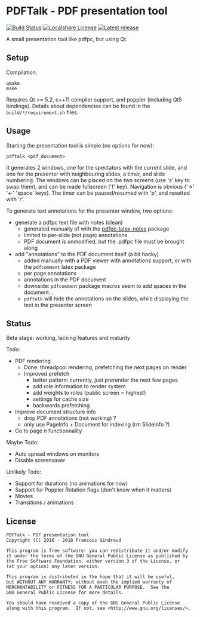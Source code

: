 PDFTalk - PDF presentation tool
===============================

[![Build Status](https://travis-ci.org/lereldarion/pdftalk.svg?branch=master)](https://travis-ci.org/lereldarion/pdftalk)
[![Localshare License](https://img.shields.io/badge/license-GPL3-blue.svg)](#license)
[![Latest release](https://img.shields.io/github/release/lereldarion/pdftalk.svg)](https://github.com/lereldarion/qt-localshare/releases/latest)

A small presentation tool like pdfpc, but using Qt.

Setup
-----

Compilation:
```
qmake
make
```

Requires Qt >= 5.2, c++11 compiler support, and poppler (including Qt5 bindings).
Details about dependencies can be found in the `build/*/requirement.sh` files.

Usage
-----

Starting the presentation tool is simple (no options for now):
```
pdftalk <pdf_document>
```

It generates 2 windows, one for the spectators with the current slide, and one for the presenter with neighbouring slides, a timer, and slide numbering.
The windows can be placed on the two screens (use 's' key to swap them), and can be made fullscreen ('f' key).
Navigation is obvious ('→' '←' 'space' keys).
The timer can be paused/resumed with 'p', and resetted with 'r'.

To generate text annotations for the presenter window, two options:
* generate a pdfpc text file with notes (clean)
	* generated manually of with the [pdfpc-latex-notes](https://github.com/cebe/pdfpc-latex-notes) package
	* limited to per-slide (not page) annotations
	* PDF document is unmodified, but the .pdfpc file must be brought along
* add "annotations" to the PDF document itself (a bit hacky)
	* added manually with a PDF viewer with annotations support, or with the `pdfcomment` latex package
	* per page annotations
	* annotations in the PDF document
	* downside: `pdfcomment` package macros seem to add spaces in the document...
	* `pdftalk` will hide the annotations on the slides, while displaying the text in the presenter screen

Status
------

Beta stage: working, lacking features and maturity

Todo:
* PDF rendering
	* Done: threadpool rendering, prefetching the next pages on render
	* Improved prefetch
		* better pattern: currently, just prerender the next few pages
		* add role information to render system
		* add weights to roles (public screen = highest)
		* settings for cache size
		* backwards prefetching
* Improve document structure info
	* drop PDF annotations (not working) ?
	* only use PageInfo + Document for indexing (rm SlideInfo ?)
* Go to page n functionnality

Maybe Todo:
* Auto spread windows on monitors
* Disable screensaver

Unlikely Todo:
* Support for durations (no animations for now)
* Support for Poppler Rotation flags (don't know when it matters)
* Movies
* Transitions / animations

License
-------

```
PDFTalk - PDF presentation tool
Copyright (C) 2016 - 2018 Francois Gindraud

This program is free software: you can redistribute it and/or modify
it under the terms of the GNU General Public License as published by
the Free Software Foundation, either version 3 of the License, or
(at your option) any later version.

This program is distributed in the hope that it will be useful,
but WITHOUT ANY WARRANTY; without even the implied warranty of
MERCHANTABILITY or FITNESS FOR A PARTICULAR PURPOSE.  See the
GNU General Public License for more details.

You should have received a copy of the GNU General Public License
along with this program.  If not, see <http://www.gnu.org/licenses/>.
```
